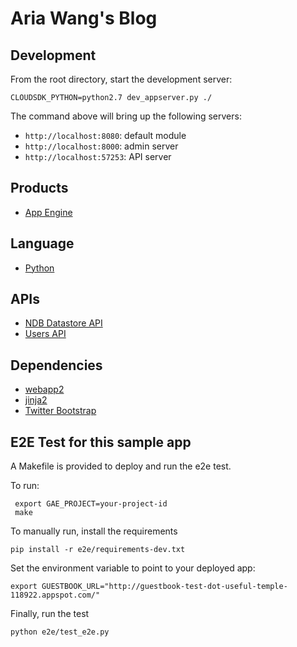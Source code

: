 # Aria Wang's Blog

## Development

From the root directory, start the development server:

```shell
CLOUDSDK_PYTHON=python2.7 dev_appserver.py ./
```

The command above will bring up the following servers:

- `http://localhost:8080`: default module
- `http://localhost:8000`: admin server
- `http://localhost:57253`: API server


## Products
- [App Engine][1]

## Language
- [Python][2]

## APIs
- [NDB Datastore API][3]
- [Users API][4]

## Dependencies
- [webapp2][5]
- [jinja2][6]
- [Twitter Bootstrap][7]

[1]: https://developers.google.com/appengine
[2]: https://python.org
[3]: https://developers.google.com/appengine/docs/python/ndb/
[4]: https://developers.google.com/appengine/docs/python/users/
[5]: http://webapp-improved.appspot.com/
[6]: http://jinja.pocoo.org/docs/
[7]: http://twitter.github.com/bootstrap/


## E2E Test for this sample app

A Makefile is provided to deploy and run the e2e test.

To run:

     export GAE_PROJECT=your-project-id
     make

To manually run, install the requirements

    pip install -r e2e/requirements-dev.txt

Set the environment variable to point to your deployed app:

    export GUESTBOOK_URL="http://guestbook-test-dot-useful-temple-118922.appspot.com/"

Finally, run the test

    python e2e/test_e2e.py
